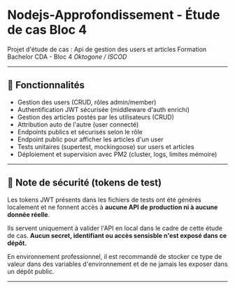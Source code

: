 # Nodejs-Approfondissement - Étude de cas Bloc 4

Projet d'étude de cas : Api de gestion des users et articles
Formation Bachelor CDA - Bloc 4
_Oktogone / ISCOD_

---

## 🚀 Fonctionnalités

- Gestion des users (CRUD, rôles admin/member)
- Authentification JWT sécurisée (middleware d'auth enrichi)
- Gestion des articles postés par les utilisateurs (CRUD)
- Attribution auto de l'autre (user connecté)
- Endpoints publics et sécurisés selon le rôle
- Endpoint public pour afficher les articles d'un user
- Tests unitaires (supertest, mockingoose) sur users et articles
- Déploiement et supervision avec PM2 (cluster, logs, limites mémoire)

--- 

## 🔐 Note de sécurité (tokens de test)

Les tokens JWT présents dans les fichiers de tests ont été générés localement et ne fonnent accès à **aucune API de production ni à aucune donnée réelle**.

Ils servent uniquement à valider l'API en local dans le cadre de cette étude de cas.
**Aucun secret, identifiant ou accès sensisble n'est exposé dans ce dépôt.**

En environnement professionnel, il est recommandé de stocker ce type de valeur dans des variables d'environnement
et de ne jamais les exposer dans un dépôt public.

---